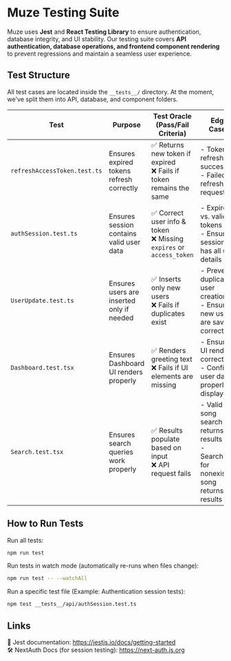 # Muze Testing Suite  

Muze uses **Jest** and **React Testing Library** to ensure authentication, database integrity, and UI stability. Our testing suite covers **API authentication, database operations, and frontend component rendering** to prevent regressions and maintain a seamless user experience.  

## Test Structure  

All test cases are located inside the `__tests__/` directory. At the moment, we've split them into API, database, and component folders.

| **Test**                        | **Purpose**                                      | **Test Oracle (Pass/Fail Criteria)**                            | **Edge Cases**                                  |
|----------------------------------|------------------------------------------------|----------------------------------------------------------------|------------------------------------------------|
| `refreshAccessToken.test.ts`   | Ensures expired tokens refresh correctly        | ✅ Returns new token if expired <br> ❌ Fails if token remains the same | - Token refresh success <br> - Failed refresh request |
| `authSession.test.ts`           | Ensures session contains valid user data       | ✅ Correct user info & token <br> ❌ Missing `expires` or `access_token` | - Expired vs. valid tokens <br> - Ensures session has all user details |
| `UserUpdate.test.ts`            | Ensures users are inserted only if needed      | ✅ Inserts only new users <br> ❌ Fails if duplicates exist | - Prevents duplicate user creation <br> - Ensures new users are saved correctly |
| `Dashboard.test.tsx`            | Ensures Dashboard UI renders properly          | ✅ Renders greeting text <br> ❌ Fails if UI elements are missing | - Ensures UI renders correctly <br> - Confirms user data is properly displayed |
| `Search.test.tsx`               | Ensures search queries work properly           | ✅ Results populate based on input <br> ❌ API request fails | - Valid song search returns results <br> - Searching for nonexistent song returns no results |

## How to Run Tests  

Run all tests:  
```bash
npm run test
```

Run tests in watch mode (automatically re-runs when files change):
```bash
npm run test -- --watchAll
```

Run a specific test file (Example: Authentication session tests):
```bash
npm test __tests__/api/authSession.test.ts
```

## Links

📘 Jest documentation: https://jestjs.io/docs/getting-started 
<br> 🛠 NextAuth Docs (for session testing): https://next-auth.js.org







